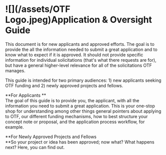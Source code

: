 # ![](/assets/OTF Logo.jpeg)Application & Oversight Guide

This document is for new applicants and approved efforts. The goal is to provide the all the information needed to submit a great application and to know what to expect if it is approved. It should not provide specific information for individual solicitations \(that's what there requests are for\), but have a general higher-level relevance for all of the solicitations OTF manages.



This guide is intended for two primary audiences: 1\) new applicants seeking OTF funding and 2\) newly approved projects and fellows. 

**For Applicants **  
The goal of this guide is to provide you, the applicant, with all the information you need to submit a great application. This is your one-stop shop for understanding among other things general pointers about applying to OTF, our different funding mechanisms, how to best structure your concept note or proposal, and the application process workflow, for example.

**For Newly Approved Projects and Fellows  
**So your project or idea has been approved; now what? What happens next? Here, you can find out.

